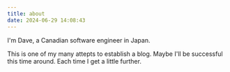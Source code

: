 ```yaml
---
title: about
date: 2024-06-29 14:08:43
---
```


I'm Dave, a Canadian software engineer in Japan.

This is one of my many attepts to establish a blog. Maybe I'll be successful this time around. Each time I get a little further.
